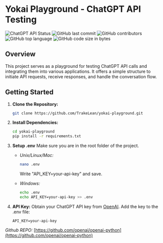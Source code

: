 # Yokai Playground - ChatGPT API Testing

![ChatGPT API Status](https://img.shields.io/badge/ChatGPT%20API-Working-brightgreen)
![GitHub last commit](https://img.shields.io/github/last-commit/TrakeLean/yokai-playground)
![GitHub contributors](https://img.shields.io/github/contributors/TrakeLean/yokai-playground)
![GitHub top language](https://img.shields.io/github/languages/top/TrakeLean/yokai-playground)
![GitHub code size in bytes](https://img.shields.io/github/languages/code-size/TrakeLean/yokai-playground)




## Overview

This project serves as a playground for testing ChatGPT API calls and integrating them into various applications. It offers a simple structure to initiate API requests, receive responses, and handle the conversation flow.

## Getting Started

1. **Clone the Repository:**
    ```bash
    git clone https://github.com/TrakeLean/yokai-playground.git
    ```

2. **Install Dependencies:**
    ```bash
    cd yokai-playground
    pip install -r requirements.txt
    ```

3. **Setup .env**
    Make sure you are in the root folder of the project.

    - *Unix/Linux/Mac:*
        ```bash
        nano .env
        ```
        Write "API_KEY=your-api-key" and save.

    - *Windows:*
        ```bash
        echo .env
        echo API_KEY=your-api-key >> .env
        ```

4. **API Key:**
    Obtain your ChatGPT API key from [OpenAI](https://platform.openai.com/account/api-keys). Add the key to the .env file:
    ```plaintext
    API_KEY=your-api-key
    ```

*Github REPO:* [https://github.com/openai/openai-python](https://github.com/openai/openai-python)